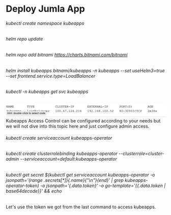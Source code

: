 # Deploy Jumla App

###### kubectl create namespace kubeapps
###### helm repo update
###### helm repo add bitnami https://charts.bitnami.com/bitnami
###### helm install kubeapps bitnami/kubeapps -n kubeapps --set useHelm3=true --set frontend.service.type=LoadBalancer
###### kubectl -n kubeapps get svc kubeapps
![](../.././images/kubeapps.png)
Kubeapps Access Control can be configured according to your needs but we will not dive into this topic here and just configure admin access.

###### kubectl create serviceaccount kubeapps-operator
###### kubectl create clusterrolebinding kubeapps-operator --clusterrole=cluster-admin --serviceaccount=default:kubeapps-operator
###### kubectl get secret $(kubectl get serviceaccount kubeapps-operator -o jsonpath='{range .secrets[*]}{.name}{"\n"}{end}' | grep kubeapps-operator-token) -o jsonpath='{.data.token}' -o go-template='{{.data.token | base64decode}}' && echo

Let's use the token we got from the last command to access kubeapps.





